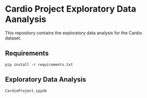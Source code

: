 # Cardio Project Exploratory Data Aanalysis

This repository contains the exploratory data analysis for the Cardio dataset.

## Requirements

`pip install -r requirements.txt`

## Exploratory Data Analysis

`CardioProject.ipynb`
